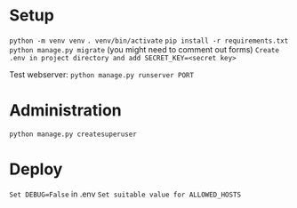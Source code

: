# Setup
`python -m venv venv`
`. venv/bin/activate`
`pip install -r requirements.txt`
`python manage.py migrate` (you might need to comment out forms)
`Create .env in project directory and add SECRET_KEY=<secret key>`

Test webserver:
`python manage.py runserver PORT`

# Administration
`python manage.py createsuperuser`

# Deploy
`Set DEBUG=False` in .env
`Set suitable value for ALLOWED_HOSTS`